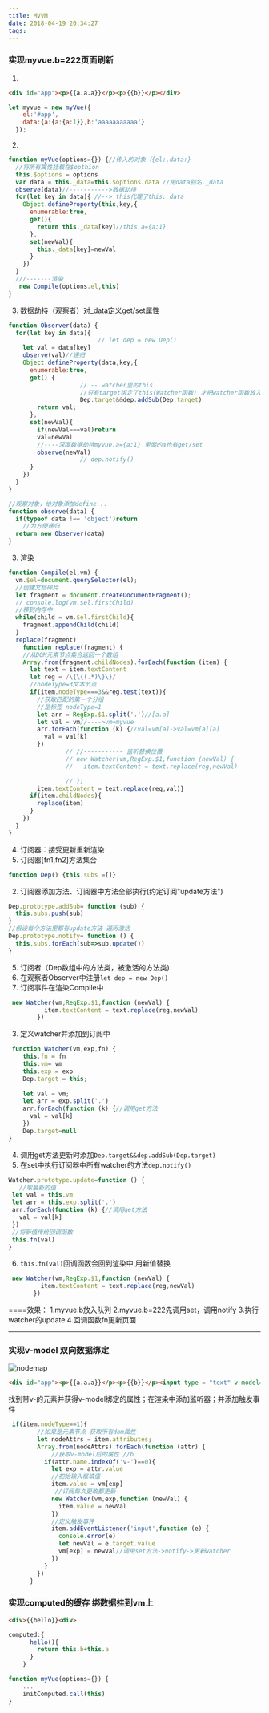 ```yaml
---
title: MVVM
date: 2018-04-19 20:34:27
tags:
---
```

### 实现myvue.b=222页面刷新
1. 
  ```html
  <div id="app"><p>{{a.a.a}}</p><p>{{b}}</p></div>
  ```
  ```js
  let myvue = new myVue({
      el:'#app',
      data:{a:{a:{a:1}},b:'aaaaaaaaaaa'}
    });
  ```
2. 
```js
function myVue(options={}) {//传入的对象（{el:,data:}
  //将所有属性挂载在$opthion
  this.$options = options
  var data = this._data=this.$options.data //用data别名._data
  observe(data)//----------->数据劫持
  for(let key in data){ //--> this代理了this._data
    Object.defineProperty(this,key,{
      enumerable:true,
      get(){
        return this._data[key]//this.a={a:1}
      },
      set(newVal){
        this._data[key]=newVal
      }
    })
  }
  ///-------渲染
   new Compile(options.el,this)
}
  ```
3. 数据劫持（观察者）对_data定义get/set属性
```js
function Observer(data) {
  for(let key in data){
                         // let dep = new Dep()
    let val = data[key]
    observe(val)//递归
    Object.defineProperty(data,key,{
      enumerable:true,
      get() {
                    // -- watcher里的this
                    //只有target绑定了this(Watcher函数) 才把watcher函数放入dep队列
                    Dep.target&&dep.addSub(Dep.target)
        return val;
      },
      set(newVal){
        if(newVal===val)return
        val=newVal
        //----深度数据劫持myvue.a={a:1} 里面的a也有get/set
        observe(newVal)
                    // dep.notify()
      }
    })
  }
}

//观察对象，给对象添加define...
function observe(data) {
  if(typeof data !== 'object')return
    //为方便递归
  return new Observer(data)
}
```
3. 渲染
```js
function Compile(el,vm) {
  vm.$el=document.querySelector(el);
  //创建文档碎片
  let fragment = document.createDocumentFragment();
  // console.log(vm.$el.firstChild)
  //移到内存中
  while(child = vm.$el.firstChild){
    fragment.appendChild(child)
  }
  replace(fragment)
    function replace(fragment) {
    //从DOM元素节点集合返回一个数组
    Array.from(fragment.childNodes).forEach(function (item) {
      let text = item.textContent
      let reg = /\{\{(.*)\}\}/
      //nodeType=3文本节点
      if(item.nodeType===3&&reg.test(text)){
        //获取匹配的第一个分组
        //是标签 nodeType=1
        let arr = RegExp.$1.split('.')//[a.a]
        let val = vm//---->vm=myvue
        arr.forEach(function (k) {//val=vm[a]->val=vm[a][a]
          val = val[k]
        })
                // //----------- 监听替换位置
                // new Watcher(vm,RegExp.$1,function (newVal) {
                //   item.textContent = text.replace(reg,newVal)

                // })
        item.textContent = text.replace(reg,val)}
      if(item.childNodes){
        replace(item)
      }
    })
  }
}
```
4. 订阅器：接受更新重新渲染
 1. 订阅器[fn1,fn2]方法集合
 ```javascript
 function Dep() {this.subs =[]}
 ```
 2. 订阅器添加方法、订阅器中方法全部执行(约定订阅"update方法")
```javascript
Dep.prototype.addSub= function (sub) {
  this.subs.push(sub)
}
//假设每个方法里都有update方法 遍历激活
Dep.prototype.notify= function () {
  this.subs.forEach(sub=>sub.update())
}
```
5. 订阅者（Dep数组中的方法类，被激活的方法类)
 1. 在观察者Observer中注册`let dep = new Dep()`
 2. 订阅事件在渲染Compile中
```javascript
 new Watcher(vm,RegExp.$1,function (newVal) {
          item.textContent = text.replace(reg,newVal)
        })
```
 3. 定义watcher并添加到订阅中
```javascript
 function Watcher(vm,exp,fn) {
    this.fn = fn
    this.vm= vm
    this.exp = exp
    Dep.target = this;
  
    let val = vm;
    let arr = exp.split('.')
    arr.forEach(function (k) {//调用get方法
      val = val[k]
    })
    Dep.target=null
}
```
 4. 调用get方法更新时添加`Dep.target&&dep.addSub(Dep.target)`
 5. 在set中执行订阅器中所有watcher的方法`dep.notify()`
 ```js
 Watcher.prototype.update=function () {
    //取最新的值
  let val = this.vm
  let arr = this.exp.split('.')
  arr.forEach(function (k) {//调用get方法
    val = val[k]
  })
  //将新值传给回调函数
  this.fn(val)
}
 ```
 6. `this.fn(val)`回调函数会回到渲染中,用新值替换
 ```js
  new Watcher(vm,RegExp.$1,function (newVal) {
          item.textContent = text.replace(reg,newVal)
        })
```

====效果：
1.myvue.b放入队列
2.myvue.b=222先调用set，调用notify
3.执行watcher的update
4.回调函数fn更新页面

---

### 实现v-model 双向数据绑定
![nodemap](/images/nodemap.jpg)
```html
<div id="app"><p>{{a.a.a}}</p><p>{{b}}</p><input type = "text" v-model="b"></div>
```
找到带v-的元素并获得v-model绑定的属性；在渲染中添加监听器；并添加触发事件
```js
 if(item.nodeType==1){
        //如果是元素节点 获取所有dom属性
        let nodeAttrs = item.attributes;
        Array.from(nodeAttrs).forEach(function (attr) {
            //获取v-model后的属性 //b
          if(attr.name.indexOf('v-')==0){
            let exp = attr.value
            //初始输入框填值
            item.value = vm[exp]
             //订阅每次更改都更新
            new Watcher(vm,exp,function (newVal) {
              item.value = newVal
            })
            //定义触发事件
            item.addEventListener('input',function (e) {
              console.error(e)
              let newVal = e.target.value
              vm[exp] = newVal//调用set方法->notify->更新watcher
            })
          }
        })
      }
```
### 实现computed的缓存 绑数据挂到vm上
```html
<div>{{hello}}<div>
```
```js
computed:{
      hello(){
        return this.b+this.a
      }
    }
```

```js
function myVue(options={}) {
    ...
    initComputed.call(this)
} 
```
```js

```